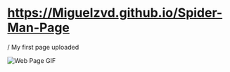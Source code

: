 # https://Miguelzvd.github.io/Spider-Man-Page
/
My first page uploaded

![Web Page GIF](https://github.com/xXMiguelHubXx/TEST-PAGE/blob/main/Pagina-Web-Gif.gif)
